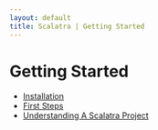 ```yaml
---
layout: default
title: Scalatra | Getting Started
---
```


<div class="page-header">
  <h1>Getting Started</h1>
</div>

 * [Installation](installation.html)
 * [First Steps](first-steps.html)
 * [Understanding A Scalatra Project](understanding-scalatra.html)